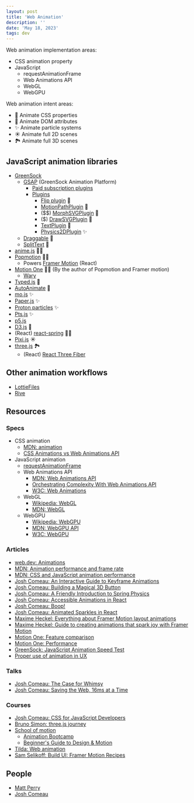 ```yaml
---
layout: post
title: 'Web Animation'
description: ''
date: 'May 18, 2023'
tags: dev
---
```


Web animation implementation areas:

- CSS animation property
- JavaScript
    - requestAnimationFrame
    - Web Animations API
    - WebGL
    - WebGPU

Web animation intent areas:

- 💅 Animate CSS properties
- 📄 Animate DOM attributes
- ✨ Animate particle systems
- ☀️ Animate full 2D scenes
- 🏞️ Animate full 3D scenes

## JavaScript animation libraries

- [GreenSock](https://greensock.com/)
    - [GSAP](https://greensock.com/gsap/) (GreenSock Animation Platform)
        - [Paid subscription plugins](https://greensock.com/club/)
        - [Plugins](https://greensock.com/gsap-plugins/)
            - [Flip plugin](https://greensock.com/docs/v3/Plugins/Flip/) 📄
            - [MotionPathPlugin](https://greensock.com/motionpath) 📄
            - ($$) [MorphSVGPlugin](https://greensock.com/morphsvg/) 📄
            - ($) [DrawSVGPlugin](https://greensock.com/drawsvg/) 📄
            - [TextPlugin](https://greensock.com/textplugin/) 📄
            - [Physics2DPlugin](https://greensock.com/physics2d/) ✨
    - [Draggable](https://greensock.com/draggable/) 📄
    - [SplitText](https://greensock.com/SplitText/) 📄
- [anime.js](https://animejs.com/) 💅📄
- [Popmotion](https://popmotion.io/) 💅📄
    - Powers [Framer Motion](https://www.framer.com/motion/) (React)
- [Motion One](https://motion.dev/) 💅📄 (By the author of Popmotion and Framer motion)
    - [Wary](https://twitter.com/mattgperry/status/1656290186223861760?s=20)
- [Typed.js](https://mattboldt.com/demos/typed-js/) 📄
- [AutoAnimate](https://auto-animate.formkit.com/) 📄
- [mo.js](https://mojs.github.io/) ✨
- [Paper.js](http://paperjs.org/) ✨
- [Proton particles](https://drawcall.github.io/Proton/) ✨
- [Pts.js](https://ptsjs.org/) ✨
- [p5.js](https://p5js.org/)
- [D3.js](https://d3js.org/) 📄
- (React) [react-spring](https://www.react-spring.dev/) 💅📄
- [Pixi.js](https://pixijs.com/) ☀️
- [three.js](https://threejs.org/) 🏞️
    - (React) [React Three Fiber](https://docs.pmnd.rs/react-three-fiber/getting-started/introduction)


## Other animation workflows

- [LottieFiles](https://lottiefiles.com/)
- [Rive](https://rive.app/)

## Resources

### Specs

- CSS animation
    - [MDN: animation](https://developer.mozilla.org/en-US/docs/Web/CSS/animation)
    - [CSS Animations vs Web Animations API](https://css-tricks.com/css-animations-vs-web-animations-api/)
- JavaScript animation
    - [requestAnimationFrame](https://developer.mozilla.org/en-US/docs/Web/API/window/requestAnimationFrame)
    - Web Animations API
        - [MDN: Web Animations API](https://developer.mozilla.org/en-US/docs/Web/API/Web_Animations_API)
        - [Orchestrating Complexity With Web Animations API](https://www.smashingmagazine.com/2021/09/orchestrating-complexity-web-animations-api/)
        - [W3C: Web Animations](https://www.w3.org/TR/web-animations-1/)
    - WebGL
        - [Wikipedia: WebGL](https://en.wikipedia.org/wiki/WebGL)
        - [MDN: WebGL](https://developer.mozilla.org/en-US/docs/Web/API/WebGL_API)
    - WebGPU
        - [Wikipedia: WebGPU](https://en.wikipedia.org/wiki/WebGPU)
        - [MDN: WebGPU API](https://developer.mozilla.org/en-US/docs/Web/API/WebGPU_API)
        - [W3C: WebGPU](https://www.w3.org/TR/webgpu/)

### Articles

- [web.dev: Animations](https://web.dev/animations/)
- [MDN: Animation performance and frame rate](https://developer.mozilla.org/en-US/docs/Web/Performance/Animation_performance_and_frame_rate)
- [MDN: CSS and JavaScript animation performance](https://developer.mozilla.org/en-US/docs/Web/Performance/CSS_JavaScript_animation_performance)
- [Josh Comeau: An Interactive Guide to Keyframe Animations](https://www.joshwcomeau.com/animation/keyframe-animations/)
- [Josh Comeau: Building a Magical 3D Button](https://www.joshwcomeau.com/animation/3d-button/)
- [Josh Comeau: A Friendly Introduction to Spring Physics](https://www.joshwcomeau.com/animation/a-friendly-introduction-to-spring-physics/)
- [Josh Comeau: Accessible Animations in React](https://www.joshwcomeau.com/react/prefers-reduced-motion/)
- [Josh Comeau: Boop!](https://www.joshwcomeau.com/react/boop/)
- [Josh Comeau: Animated Sparkles in React](https://www.joshwcomeau.com/react/animated-sparkles-in-react/)
- [Maxime Heckel: Everything about Framer Motion layout animations](https://blog.maximeheckel.com/posts/framer-motion-layout-animations/)
- [Maxime Heckel: Guide to creating animations that spark joy with Framer Motion](https://blog.maximeheckel.com/posts/guide-animations-spark-joy-framer-motion/)
- [Motion One: Feature comparison](https://motion.dev/guides/feature-comparison)
- [Motion One: Performance](https://motion.dev/guides/performance)
- [GreenSock: JavaScript Animation Speed Test](https://greensock.com/js/speed.html)
- [Proper use of animation in UX](https://uxdesign.cc/the-ultimate-guide-to-proper-use-of-animation-in-ux-10bd98614fa9)

### Talks

- [Josh Comeau: The Case for Whimsy](https://youtu.be/Z2d9rw9RwyE)
- [Josh Comeau: Saving the Web, 16ms at a Time](https://www.youtube.com/watch?v=DNGGzwmfouU)

### Courses

- [Josh Comeau: CSS for JavaScript Developers](https://css-for-js.dev/)
- [Bruno Simon: three.js journey](https://threejs-journey.com/)
- [School of motion](https://www.schoolofmotion.com/)
    - [Animation Bootcamp](https://www.schoolofmotion.com/courses/animation-bootcamp)
    - [Beginner's Guide to Design & Motion](https://www.schoolofmotion.com/courses/beginners-guide-to-design-motion)
- [Tilda: Web animation](https://tilda.education/en/web-animation-course)
- [Sam Selikoff: Build UI: Framer Motion Recipes](https://buildui.com/series/framer-motion-recipes)


## People

- [Matt Perry](https://twitter.com/mattgperry)
- [Josh Comeau](https://www.joshwcomeau.com/)
